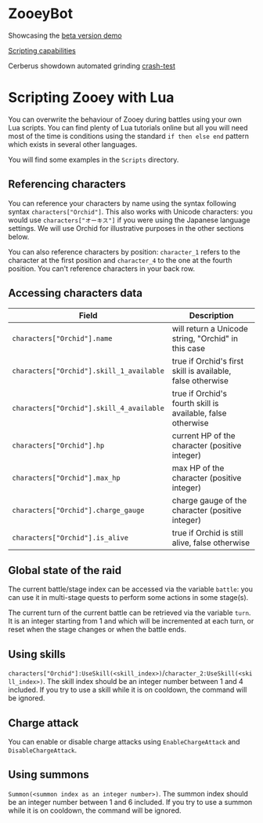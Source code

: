 # ZooeyBot

Showcasing the [beta version demo](https://www.youtube.com/watch?v=6U0AdTji1tA)

[Scripting capabilities](https://www.youtube.com/watch?v=UJmuqbfEaM0)

Cerberus showdown automated grinding [crash-test](https://www.youtube.com/watch?v=n6kIWWtbO7E)

# Scripting Zooey with Lua

You can overwrite the behaviour of Zooey during battles using your own Lua scripts. You can find plenty of Lua tutorials online but all you will need most of the time is conditions using the standard `if then else end` pattern which exists in several other languages.

You will find some examples in the `Scripts` directory.

## Referencing characters
You can reference your characters by name using the syntax following syntax `characters["Orchid"]`. This also works with Unicode characters: you would use `characters["オーキス"]` if you were using the Japanese language settings. We will use Orchid for illustrative purposes in the other sections below.

You can also reference characters by position: `character_1` refers to the character at the first position and `character_4` to the one at the fourth position. You can't reference characters in your back row.

## Accessing characters data
| Field | Description |
| ----- | ----- |
| `characters["Orchid"].name` | will return a Unicode string, "Orchid" in this case |
| `characters["Orchid"].skill_1_available` | true if Orchid's first skill is available, false otherwise |
| `characters["Orchid"].skill_4_available` | true if Orchid's fourth skill is available, false otherwise |
| `characters["Orchid"].hp` | current HP of the character (positive integer) |
| `characters["Orchid"].max_hp` | max HP of the character (positive integer) |
| `characters["Orchid"].charge_gauge` | charge gauge of the character (positive integer) |
| `characters["Orchid"].is_alive` | true if Orchid is still alive, false otherwise |

## Global state of the raid

The current battle/stage index can be accessed via the variable `battle`: you can use it in multi-stage quests to perform some actions in some stage(s).

The current turn of the current battle can be retrieved via the variable `turn`. It is an integer starting from 1 and which will be incremented at each turn, or reset when the stage changes or when the battle ends.

## Using skills
`characters["Orchid"]:UseSkill(<skill_index>)`/`character_2:UseSkill(<skill_index>)`. The skill index should be an integer number between 1 and 4 included. If you try to use a skill while it is on cooldown, the command will be ignored.

## Charge attack
You can enable or disable charge attacks using `EnableChargeAttack` and `DisableChargeAttack`.

## Using summons
`Summon(<summon index as an integer number>)`. The summon index should be an integer number between 1 and 6 included. If you try to use a summon while it is on cooldown, the command will be ignored.